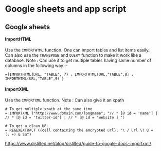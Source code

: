 # Google sheets and app script 

## Google sheets 

#### ImportHTML

Use the ``IMPORTHTML`` function. One can import tables and list items easily. Can also use the ``TRANSPOSE`` and ``QUERY`` function to make it work like a database. Note : Can use it to get multiple tables having same number of columns in the following way :- 

``={IMPORTHTML(URL, "TABLE", 7) ; IMPORTHTML(URL,"TABLE",8) ; IMPORTHTML(URL,"TABLE",9) }``

#### ImportXML

Use the ``IMPORTXML`` function. Note : Can also give it an xpath

````
# To get multiple xpath at the same time 
= IMPORTXML ("http://www.domain.com/longname"; "// * [@ id = 'name'] | // * [@ id = 'twitter-id'] | // * [@ id = 'website'] ")

# To get a clean URL
= REGEXEXTRACT ({cell containing the encrypted url}; "\ / url \? Q = (. +) & Sa")
````

https://www.distilled.net/blog/distilled/guide-to-google-docs-importxml/